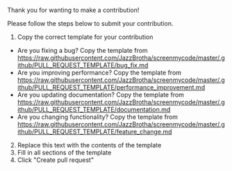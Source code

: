 Thank you for wanting to make a contribution!

Please follow the steps below to submit your contribution.

1. Copy the correct template for your contribution
  - Are you fixing a bug? Copy the template from https://raw.githubusercontent.com/JazzBrotha/screenmycode/master/.github/PULL_REQUEST_TEMPLATE/bug_fix.md
  - Are you improving performance? Copy the template from https://raw.githubusercontent.com/JazzBrotha/screenmycode/master/.github/PULL_REQUEST_TEMPLATE/performance_improvement.md
  - Are you updating documentation? Copy the template from https://raw.githubusercontent.com/JazzBrotha/screenmycode/master/.github/PULL_REQUEST_TEMPLATE/documentation.md
  - Are you changing functionality? Copy the template from https://raw.githubusercontent.com/JazzBrotha/screenmycode/master/.github/PULL_REQUEST_TEMPLATE/feature_change.md
2. Replace this text with the contents of the template
3. Fill in all sections of the template
4. Click "Create pull request"

